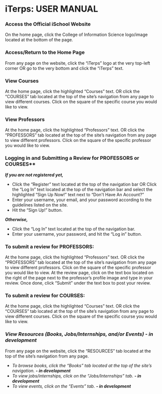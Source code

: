 # iTerps: USER MANUAL

### Access the Official iSchool Website
On the home page, click the College of Information Science logo/image located at the bottom of the page.

### Access/Return to the Home Page
From any page on the website, click the “iTerps” logo at the very top-left corner OR  go to the very bottom and click the “iTerps” text.

### View Courses
At the home page, click the highlighted “Courses” text.
OR click the “COURSES” tab located at the top of the site’s navigation from any page to view different courses.
Click on the square of the specific course you would like to view.

### View Professors
At the home page, click the highlighted “Professors” text.
OR click the “PROFESSORS” tab located at the top of the site’s navigation from any page to view different professors.
Click on the square of the specific professor you would like to view.

### Logging in and Submitting a Review for PROFESSORS or COURSES**
***If you are not registered yet,***
- Click the “Register” text located at the top of the navigation bar 
OR Click the “Log In” text located at the top of the navigation bar and select the highlighted “Sign Up Now!” text next to “Don't Have An Account?” 
- Enter your username, your email, and your password according to the guidelines listed on the site.
- Hit the “Sign Up!” button.


***Otherwise,***
- Click the “Log In” text located at the top of the navigation bar. 
- Enter your username, your password, and hit the “Log in” button.

### To submit a review for PROFESSORS:
At the home page, click the highlighted “Professors”  text.
OR click the “PROFESSORS” tab located at the top of the site’s navigation from any page to view different professors.
Click on the square of the specific professor you would like to view.
At the review page, click on the text box located on the right of the page next to the professor’s profile image and type in your review. 
Once done, click “Submit” under the text box to post your review. 

### To submit a review for COURSES:
At the home page, click the highlighted “Courses” text.
OR click the “COURSES” tab located at the top of the site’s navigation from any page to view different courses.
Click on the square of the specific course you would like to view.


### *View Resources (Books, Jobs/Internships, and/or Events)* ***- in development***
From any page on the website, click the “RESOURCES” tab located at the top of the site’s navigation from any page.

- *To browse books, click the “Books” tab located at the top of the site’s navigation.* ***- in development***
- *To view jobs/internships, click on the “Jobs/Internships” tab.* ***- in development***
- *To view events, click on the “Events” tab.* ***- in development***


